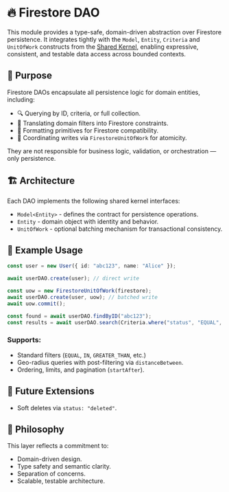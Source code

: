 # 🔥 Firestore DAO

This module provides a type-safe, domain-driven abstraction over Firestore persistence. It integrates tightly with the `Model`, `Entity`, `Criteria` and `UnitOfWork` constructs from the [Shared Kernel](https://www.npmjs.com/package/@schorts/shared-kernel), enabling expressive, consistent, and testable data access across bounded contexts.

## 🧩 Purpose

Firestore DAOs encapsulate all persistence logic for domain entities, including:

- 🔍 Querying by ID, criteria, or full collection.
- 🧠 Translating domain filters into Firestore constraints.
- 🧼 Formatting primitives for Firestore compatibility.
- 🔁 Coordinating writes via `FirestoreUnitOfWork` for atomicity.

They are not responsible for business logic, validation, or orchestration — only persistence.

## 🏗️ Architecture

Each DAO implements the following shared kernel interfaces:

- `Model<Entity>` - defines the contract for persistence operations.
- `Entity` - domain object with identity and behavior.
- `UnitOfWork` - optional batching mechanism for transactional consistency.

## 🧪 Example Usage

```ts
const user = new User({ id: "abc123", name: "Alice" });

await userDAO.create(user); // direct write

const uow = new FirestoreUnitOfWork(firestore);
await userDAO.create(user, uow); // batched write
await uow.commit();
```

```ts
const found = await userDAO.findByID("abc123");
const results = await userDAO.search(Criteria.where("status", "EQUAL", "active"));
```

### Supports:

- Standard filters (`EQUAL`, `IN`, `GREATER_THAN`, etc.)
- Geo-radius queries with post-filtering via `distanceBetween`.
- Ordering, limits, and pagination (`startAfter`).

## 🚧 Future Extensions

- Soft deletes via `status: "deleted"`.

## 🧠 Philosophy

This layer reflects a commitment to:

- Domain-driven design.
- Type safety and semantic clarity.
- Separation of concerns.
- Scalable, testable architecture.
